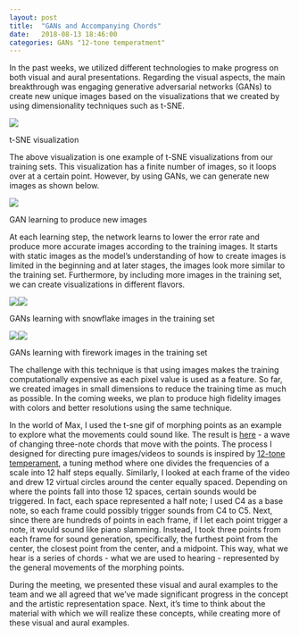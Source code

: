 ```yaml
---
layout: post
title:  "GANs and Accompanying Chords"
date:   2018-08-13 18:46:00
categories: GANs "12-tone temperatment"
---
```


In the past weeks, we utilized different technologies to make progress on both visual and aural presentations. Regarding the visual aspects, the main breakthrough was engaging generative adversarial networks (GANs) to create new unique images based on the visualizations that we created by using dimensionality techniques such as t-SNE.

![](https://lh3.googleusercontent.com/NhqA_9c9TwOACeOoX17sjMlkHjKlG5orisPlHMiKgchzs-RfZoTVcatwQ52drLYPEY9kO0sNWI8T2zA5gQNviR8d2BLKcs45nE6XqvotqEkYrhnTX4VGesgovk6On7c2ZxmeRiW7)

t-SNE visualization

The above visualization is one example of t-SNE visualizations from our training sets. This visualization has a finite number of images, so it loops over at a certain point. However, by using GANs, we can generate new images as shown below.

![](https://lh6.googleusercontent.com/WKtg6N2wyf6QC_jysaYG5RwdYEw6m0dfJ2mCDzNUFo6FBpw_Sxi3OLVFQ6ECnanTA_wWICLdFm7twP8mIhQrBUii2hfbg-E4NhbSzHGFz89IBx-uq6Bltx7ALxrU7lAG45Kl_UUa)

GAN learning to produce new images

At each learning step, the network learns to lower the error rate and produce more accurate images according to the training images. It starts with static images as the model’s understanding of how to create images is limited in the beginning and at later stages, the images look more similar to the training set. Furthermore, by including more images in the training set, we can create visualizations in different flavors.

![](https://lh6.googleusercontent.com/3abA_8p85cUnwyX5pRV8pCHYFwCtRxR2AZzk6GOKGYSFTDt4G9G0-qO_Ye86f48XsN1YS0gU-5vVab2FBsP5AUY26zxdFyMC7xbTOgO52qorTsmfzU-7oaEkUirh4GuVIHRTIbow)![](https://lh5.googleusercontent.com/l5Gr70eKhmNhWhzDgsIynsQtI2WK9ypr1BgJpyASojjceVYmjtPyct2vJzMEBF7GBEKvyajcmPQUCAKeJ3Am_g2A8gIcWbdUeY8FYdyh80sOyMkD9Gk4DtBWpJXxDqx9NhIwGdcD)

GANs learning with snowflake images in the training set

![](https://lh5.googleusercontent.com/9Mu0H1Yi2lA6z64jq-N-R8PlTvpiAyIqwYv2mRFDEhNO9KW3drg92iyhFAiSvHLgN-V4flcZmzhcMemVjjjl26IWeBhFsDw1dvuj4lGZAtJn6mAhiJ3vhTDMibqdu8ll8XzZob_1)![](https://lh3.googleusercontent.com/w2UVQbcvaeatlYAlsJvFVebUtox968l8JOeRv5t8pPoRhM41npRIAExXVOW4PPtb1gNtbW0T4e-thqYXtZw4m8dyKSSJ2PS9Y9TudGdQEP6jVKGmgCULhQh7ZxrL86KewE2N0UVI)

GANs learning with firework images in the training set

The challenge with this technique is that using images makes the training computationally expensive as each pixel value is used as a feature. So far, we created images in small dimensions to reduce the training time as much as possible. In the coming weeks, we plan to produce high fidelity images with colors and better resolutions using the same technique.

In the world of Max, I used the t-sne gif of morphing points as an example to explore what the movements could sound like. The result is [here](https://drive.google.com/file/d/12bjvJvAdYFN1zg29FCeLnjBw1QQKNIdD/view?usp=sharing) - a wave of changing three-note chords that move with the points. The process I designed for directing pure images/videos to sounds is inspired by [12-tone temperament](https://en.wikipedia.org/wiki/Equal_temperament#Twelve-tone_equal_temperament), a tuning method where one divides the frequencies of a scale into 12 half steps equally. Similarly, I looked at each frame of the video and drew 12 virtual circles around the center equally spaced. Depending on where the points fall into those 12 spaces, certain sounds would be triggered. In fact, each space represented a half note; I used C4 as a base note, so each frame could possibly trigger sounds from C4 to C5. Next, since there are hundreds of points in each frame, if I let each point trigger a note, it would sound like piano slamming. Instead, I took three points from each frame for sound generation, specifically, the furthest point from the center, the closest point from the center, and a midpoint. This way, what we hear is a series of chords - what we are used to hearing - represented by the general movements of the morphing points.

During the meeting, we presented these visual and aural examples to the team and we all agreed that we’ve made significant progress in the concept and the artistic representation space. Next, it’s time to think about the material with which we will realize these concepts, while creating more of these visual and aural examples.